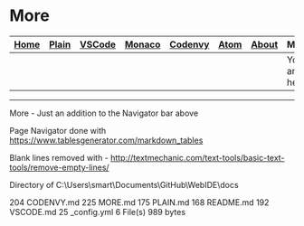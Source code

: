 # More

| [Home](README.md) | [Plain](PLAIN.md) | [VSCode](VSCODE.md) | [Monaco](MONACO.md) | [Codenvy](CODENVY.md) | [Atom](ATOM.md) | [About](ABOUT.md) | More |
|-------------------|-------------------|---------------------|---------------------|-----------------------|-----------------|-------------------|-----------------|
|                   |                   |                     |                     |                       |                 |                   | You are here!   |

---

More - Just an addition to the Navigator bar above

Page Navigator done with https://www.tablesgenerator.com/markdown_tables

Blank lines removed with - http://textmechanic.com/text-tools/basic-text-tools/remove-empty-lines/

Directory of C:\Users\smart\Documents\GitHub\WebIDE\docs

204            CODENVY.md
225            MORE.md
175            PLAIN.md
168            README.md
192            VSCODE.md
25             _config.yml
6 File(s)      989 bytes
